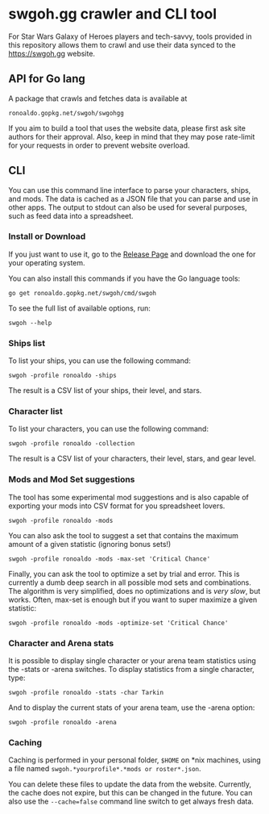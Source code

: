 # swgoh.gg crawler and CLI tool

For Star Wars Galaxy of Heroes players and tech-savvy, tools provided in this repository allows them to crawl and use their data synced to the https://swgoh.gg website.

## API for Go lang

A package that crawls and fetches data is available at

    ronoaldo.gopkg.net/swgoh/swgohgg

If you aim to build a tool that uses the website data, please first ask site authors for their approval. Also, keep in mind that they may pose rate-limit for your requests in order to prevent website overload.

## CLI

You can use this command line interface to parse your characters, ships, and mods. The data is cached as a JSON file that you can parse and use in other apps. The output to stdout can also be used for several purposes, such as feed data into a spreadsheet.

### Install or Download

If you just want to use it, go to the [Release Page](https://github.com/ronoaldo/swgoh/releases) and download the one for your operating system.

You can also install this commands if you have the Go language tools:

    go get ronoaldo.gopkg.net/swgoh/cmd/swgoh

To see the full list of available options, run:

    swgoh --help

### Ships list

To list your ships, you can use the following command:

    swgoh -profile ronoaldo -ships

The result is a CSV list of your ships, their level, and stars.

### Character list

To list your characters, you can use the following command:

    swgoh -profile ronoaldo -collection

The result is a CSV list of your characters, their level, stars, and gear level.

### Mods and Mod Set suggestions

The tool has some experimental mod suggestions and is also capable of exporting your mods into CSV format for you spreadsheet lovers.

    swgoh -profile ronoaldo -mods

You can also ask the tool to suggest a set that contains the maximum amount of a given statistic (ignoring bonus sets!)

    swgoh -profile ronoaldo -mods -max-set 'Critical Chance'

Finally, you can ask the tool to optimize a set by trial and error. This is currently a dumb deep search in all possible mod sets and combinations. The algorithm is very simplified, does no optimizations and is *very slow*, but works. Often, max-set is enough but if you want to super maximize a given statistic:

    swgoh -profile ronoaldo -mods -optimize-set 'Critical Chance'

### Character and Arena stats

It is possible to display single character or your arena team statistics using the -stats or -arena switches. To display statistics from a single character, type:

    swgoh -profile ronoaldo -stats -char Tarkin

And to display the current stats of your arena team, use the -arena option:

    swgoh -profile ronoaldo -arena

### Caching

Caching is performed in your personal folder, `$HOME` on *nix machines, using a file named `swgoh.*yourprofile*.*mods or roster*.json`.

You can delete these files to update the data from the website. Currently, the cache does not expire, but this can be changed in the future. You can also use the `--cache=false` command line switch to get always fresh data.
